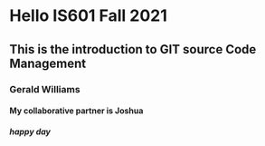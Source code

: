 # Hello IS601 Fall 2021
## This is the introduction to GIT source Code Management
### Gerald Williams
#### My collaborative partner is Joshua
##### happy day
